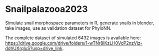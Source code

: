 # Snailpalazooa2023
Simulate snail morphospace parameters in R, generate snails in blender, take images, use as validation dataset for PhyloNN.


The complete dataset of simulated 6432 images is available here:
<https://drive.google.com/drive/folders/1-wTNr8lKzLH0VcP2nzVjz-ddhUXrqluS?usp=drive_link>.
